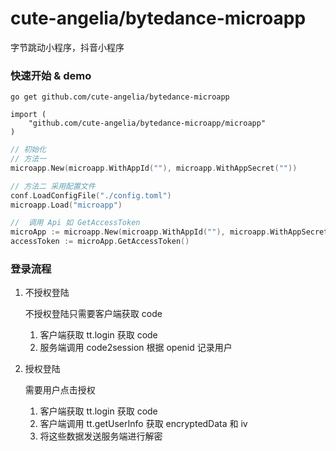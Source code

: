 # cute-angelia/bytedance-microapp

字节跳动小程序，抖音小程序

### 快速开始 & demo

```shell
go get github.com/cute-angelia/bytedance-microapp

import (
	"github.com/cute-angelia/bytedance-microapp/microapp"
)
```

```go
// 初始化
// 方法一 
microapp.New(microapp.WithAppId(""), microapp.WithAppSecret(""))

// 方法二 采用配置文件
conf.LoadConfigFile("./config.toml")
microapp.Load("microapp")

//  调用 Api 如 GetAccessToken
microApp := microapp.New(microapp.WithAppId(""), microapp.WithAppSecret(""))
accessToken := microApp.GetAccessToken()
```

### 登录流程

1. 不授权登陆

   不授权登陆只需要客户端获取 code
    1. 客户端获取 tt.login 获取 code
    2. 服务端调用 code2session 根据 openid 记录用户

2. 授权登陆

   需要用户点击授权
   1. 客户端获取 tt.login 获取 code
   2. 客户端调用 tt.getUserInfo 获取 encryptedData 和 iv 
   3. 将这些数据发送服务端进行解密


